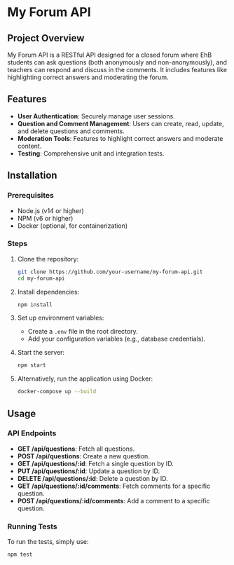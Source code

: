 # My Forum API

## Project Overview
My Forum API is a RESTful API designed for a closed forum where EhB students can ask questions (both anonymously and non-anonymously), and teachers can respond and discuss in the comments. It includes features like highlighting correct answers and moderating the forum.

## Features
- **User Authentication**: Securely manage user sessions.
- **Question and Comment Management**: Users can create, read, update, and delete questions and comments.
- **Moderation Tools**: Features to highlight correct answers and moderate content.
- **Testing**: Comprehensive unit and integration tests.

## Installation

### Prerequisites
- Node.js (v14 or higher)
- NPM (v6 or higher)
- Docker (optional, for containerization)

### Steps
1. Clone the repository:
    ```bash
    git clone https://github.com/your-username/my-forum-api.git
    cd my-forum-api
    ```

2. Install dependencies:
    ```bash
    npm install
    ```

3. Set up environment variables:
    - Create a `.env` file in the root directory.
    - Add your configuration variables (e.g., database credentials).

4. Start the server:
    ```bash
    npm start
    ```

5. Alternatively, run the application using Docker:
    ```bash
    docker-compose up --build
    ```

## Usage

### API Endpoints
- **GET /api/questions**: Fetch all questions.
- **POST /api/questions**: Create a new question.
- **GET /api/questions/:id**: Fetch a single question by ID.
- **PUT /api/questions/:id**: Update a question by ID.
- **DELETE /api/questions/:id**: Delete a question by ID.
- **GET /api/questions/:id/comments**: Fetch comments for a specific question.
- **POST /api/questions/:id/comments**: Add a comment to a specific question.

### Running Tests
To run the tests, simply use:
```bash
npm test


